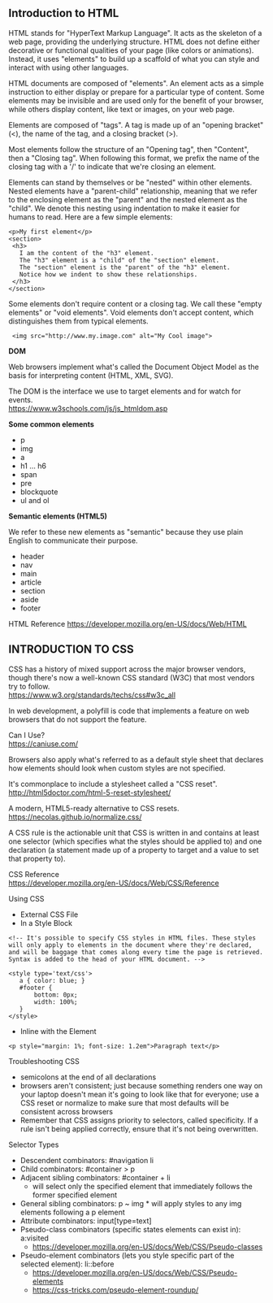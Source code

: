 ## Introduction to HTML

HTML stands for "HyperText Markup Language". It acts as the skeleton of a web page, providing the underlying structure. HTML does not define either decorative or functional qualities of your page (like colors or animations). Instead, it uses "elements" to build up a scaffold of what you can style and interact with using other languages.

HTML documents are composed of "elements". An element acts as a simple instruction to either display or prepare for a particular type of content. Some elements may be invisible and are used only for the benefit of your browser, while others display content, like text or images, on your web page.

Elements are composed of "tags". A tag is made up of an "opening bracket" (<), the name of the tag, and a closing bracket (>).

Most elements follow the structure of an "Opening tag", then "Content", then a "Closing tag". When following this format, we prefix the name of the closing tag with a '/' to indicate that we're closing an element.

Elements can stand by themselves or be "nested" within other elements. Nested elements have a "parent-child" relationship, meaning that we refer to the enclosing element as the "parent" and the nested element as the "child". We denote this nesting using indentation to make it easier for humans to read. Here are a few simple elements:
```
<p>My first element</p>
<section>
 <h3>
   I am the content of the "h3" element.
   The "h3" element is a "child" of the "section" element.
   The "section" element is the "parent" of the "h3" element.
   Notice how we indent to show these relationships.
 </h3>
</section>
```
Some elements don't require content or a closing tag. We call these "empty elements" or "void elements". Void elements don't accept content, which distinguishes them from typical elements.
```
 <img src="http://www.my.image.com" alt="My Cool image">
 ```
 **DOM**
 
 Web browsers implement what's called the Document Object Model as the basis for interpreting content (HTML, XML, SVG).

The DOM is the interface we use to target elements and for watch for events.  
https://www.w3schools.com/js/js_htmldom.asp

**Some common elements**

* p
* img
* a
* h1 ... h6
* span
* pre
* blockquote
* ul and ol

**Semantic elements (HTML5)**

We refer to these new elements as "semantic" because they use plain English to communicate their purpose.

* header
* nav
* main
* article
* section
* aside
* footer

HTML Reference 
https://developer.mozilla.org/en-US/docs/Web/HTML
 
## INTRODUCTION TO CSS

CSS has a history of mixed support across the major browser vendors, though there's now a well-known CSS standard (W3C) that most vendors try to follow.  
https://www.w3.org/standards/techs/css#w3c_all

In web development, a polyfill is code that implements a feature on web browsers that do not support the feature.

Can I Use?  
https://caniuse.com/

Browsers also apply what's referred to as a default style sheet that declares how elements should look when custom styles are not specified.

It's commonplace to include a stylesheet called a "CSS reset".  
http://html5doctor.com/html-5-reset-stylesheet/

A modern, HTML5-ready alternative to CSS resets.  
https://necolas.github.io/normalize.css/

A CSS rule is the actionable unit that CSS is written in and contains at least one selector (which specifies what the styles should be applied to) and one declaration (a statement made up of a property to target and a value to set that property to).

CSS Reference  
https://developer.mozilla.org/en-US/docs/Web/CSS/Reference

Using CSS

* External CSS File
* In a Style Block
```
<!-- It's possible to specify CSS styles in HTML files. These styles will only apply to elements in the document where they're declared, and will be baggage that comes along every time the page is retrieved.
Syntax is added to the head of your HTML document. -->

<style type='text/css'>
   a { color: blue; }
   #footer {
       bottom: 0px;
       width: 100%;
   }
</style>
```
* Inline with the Element
```
<p style="margin: 1%; font-size: 1.2em">Paragraph text</p>
```

Troubleshooting CSS
 * semicolons at the end of all declarations
 * browsers aren't consistent; just because something renders one way on your laptop doesn't mean it's going to look like that for everyone; use a CSS reset or normalize to make sure that most defaults will be consistent across browsers
 * Remember that CSS assigns priority to selectors, called specificity. If a rule isn't being applied correctly, ensure that it's not being overwritten.

Selector Types
   * Descendent combinators: #navigation li
   * Child combinators: #container > p
   * Adjacent sibling combinators: #container + li
     * will select only the specified element that immediately follows the former specified element
   * General sibling combinators: p ~ img
    * will apply styles to any img elements following a p element
   * Attribute combinators: input[type=text]
   * Pseudo-class combinators (specific states elements can exist in): a:visited
     * https://developer.mozilla.org/en-US/docs/Web/CSS/Pseudo-classes
   * Pseudo-element combinators (lets you style specific part of the selected element): li::before
     * https://developer.mozilla.org/en-US/docs/Web/CSS/Pseudo-elements
     * https://css-tricks.com/pseudo-element-roundup/
